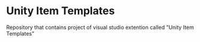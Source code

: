 # Unity Item Templates
 Repository that contains project of visual studio extention called "Unity Item Templates"
